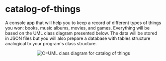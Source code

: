 # catalog-of-things

A console app that will help you to keep a record of different types of things you won: books, music albums, movies, and games. Everything will be based on the UML class diagram presented below. The data will be stored in JSON files but you will also prepare a database with tables structure analogical to your program's class structure.

<p align="center">
  <img src="https://raw.githubusercontent.com/microverseinc/curriculum-ruby/main/group-capstone/images/catalog_of_my_things.png?token=GHSAT0AAAAAABQRTDEZPK57WNO57SDCPYNOYWCXAPQ" alt="C=UML class diagram for catalog of things" />
</p>
